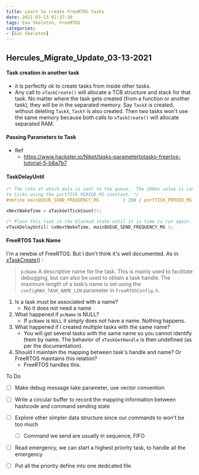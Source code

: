 ```yaml
---
title: Learn to create FreeRTOS tasks
date: 2021-03-13 02:37:30
tags: Exo Skeleton, FreeRTOS
categories:
- [Exo Skeleton]
---
```


## Hercules_Migrate_Update_03-13-2021

#### Task creation in another task

- it is perfectly ok to create tasks from inside other tasks.  
- Any call to `xTaskCreate()` will allocate a TCB structure and stack for that task. No matter where the task gets created (from  a  function or another task), they will be in the separated memory. Say `TaskX` is created, without deleting `TaskX`, `TaskY` is also created. Then two tasks won't use the same memory because both calls to `xTaskCreate()` will allocate separated RAM. 



#### Passing Parameters to Task

- Ref
  - https://www.hackster.io/Niket/tasks-parametertotasks-freertos-tutorial-5-b8a7b7



#### TaskDelayUntil

```c
/* The rate at which data is sent to the queue.  The 200ms value is converted
to ticks using the portTICK_PERIOD_MS constant. */
#define mainQUEUE_SEND_FREQUENCY_MS			( 200 / portTICK_PERIOD_MS )

xNextWakeTime = xTaskGetTickCount();

/* Place this task in the blocked state until it is time to run again. The block time is specified in ticks, the constant used converts ticks to ms.  While in the Blocked state this task will not consume any CPU time. */
vTaskDelayUntil( &xNextWakeTime, mainQUEUE_SEND_FREQUENCY_MS );
```



#### FreeRTOS Task Name

I'm a newbie of FreeRTOS. But I don't think it's well documented. As in [xTaskCreate()](https://www.freertos.org/a00125.html) :

> `pcName` A descriptive name for the task. This is mainly used to facilitate debugging, but can also be used to obtain a task handle. The maximum length of a task’s name is set using the `configMAX_TASK_NAME_LEN` parameter in `FreeRTOSConfig.h`.

1. Is a task must be associated with a name?
   - No it does not need a name
2. What happened if `pcName` is NULL?
   - If `pcName` is `NULL` it simply does not have a name. Nothing happens.
3. What happened if I created multiple tasks with the same name?
   - You will get several tasks with the same name so you cannot identify them by name. The behavior of `xTaskGetHandle` is then undefined (as per the documentation).
4. Should I maintain the mapping between task's handle and name? Or FreeRTOS maintains this relation?
   - FreeRTOS handles this.





To Do

- [ ] Make debug message take parameter, use vector convention
- [ ] Write a circular buffer to record the mapping information between hashcode and command sending state
- [ ] Explore other simpler data structure since our commands to won't be too much
  - [ ] Command we send are usually in sequence, FIFO
- [ ] Read emergency, we can start a highest priority task, to handle all the emergency 
- [ ] Put all the priority define into one dedicated file

